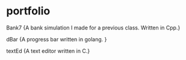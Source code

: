 # portfolio 

Bank7 
{A bank simulation I made for a previous class. 
Written in Cpp.} 

dBar 
{A progress bar written in golang. } 

textEd 
{A text editor written in C.} 


